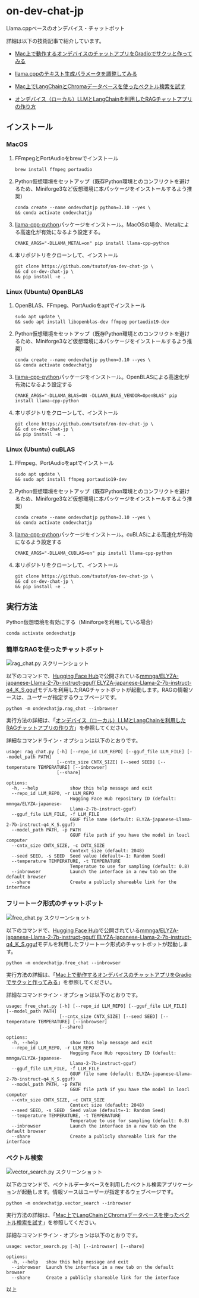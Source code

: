 # on-dev-chat-jp
Llama.cppベースのオンデバイス・チャットボット

詳細は以下の技術記事で紹介しています。

- [Mac上で動作するオンデバイスのチャットアプリをGradioでサクッと作ってみる](https://zenn.dev/tsutof/articles/177b3bd82b05e8)

- [llama.cppのテキスト生成パラメータを調整してみる](https://zenn.dev/tsutof/articles/5de9b0e812f0c8)

- [Mac上でLangChainとChromaデータベースを使ったベクトル検索を試す](https://zenn.dev/tsutof/articles/abe58215c2c347)

- [オンデバイス（ローカル）LLMとLangChainを利用したRAGチャットアプリの作り方](https://zenn.dev/tsutof/articles/a30d0bf7f89bb8)

## インストール

### MacOS

1. FFmpegとPortAudioをbrewでインストール
    ```
    brew install ffmpeg portaudio
    ```

1. Python仮想環境をセットアップ（既存Python環境とのコンフリクトを避けるため、Miniforge3など仮想環境に本パッケージをインストールするよう推奨）
    ```
    conda create --name ondevchatjp python=3.10 --yes \
    && conda activate ondevchatjp
    ```

1. [llama-cpp-python](https://github.com/abetlen/llama-cpp-python)パッケージをインストール。MacOSの場合、Metalによる高速化が有効になるよう設定する。
    ```
    CMAKE_ARGS="-DLLAMA_METAL=on" pip install llama-cpp-python
    ```

1. 本リポジトリをクローンして、インストール
    ```
    git clone https://github.com/tsutof/on-dev-chat-jp \
    && cd on-dev-chat-jp \
    && pip install -e .
    ```

### Linux (Ubuntu) OpenBLAS

1. OpenBLAS、FFmpeg、PortAudioをaptでインストール
    ```
    sudo apt update \
    && sudo apt install libopenblas-dev ffmpeg portaudio19-dev
    ```

1. Python仮想環境をセットアップ（既存Python環境とのコンフリクトを避けるため、Miniforge3など仮想環境に本パッケージをインストールするよう推奨）
    ```
    conda create --name ondevchatjp python=3.10 --yes \
    && conda activate ondevchatjp
    ```

1. [llama-cpp-python](https://github.com/abetlen/llama-cpp-python)パッケージをインストール。OpenBLASによる高速化が有効になるよう設定する
    ```
    CMAKE_ARGS="-DLLAMA_BLAS=ON -DLLAMA_BLAS_VENDOR=OpenBLAS" pip install llama-cpp-python
    ```

1. 本リポジトリをクローンして、インストール
    ```
    git clone https://github.com/tsutof/on-dev-chat-jp \
    && cd on-dev-chat-jp \
    && pip install -e .
    ```

### Linux (Ubuntu) cuBLAS

1. FFmpeg、PortAudioをaptでインストール
    ```
    sudo apt update \
    && sudo apt install ffmpeg portaudio19-dev
    ```

1. Python仮想環境をセットアップ（既存Python環境とのコンフリクトを避けるため、Miniforge3など仮想環境に本パッケージをインストールするよう推奨）
    ```
    conda create --name ondevchatjp python=3.10 --yes \
    && conda activate ondevchatjp
    ```

1. [llama-cpp-python](https://github.com/abetlen/llama-cpp-python)パッケージをインストール。cuBLASによる高速化が有効になるよう設定する
    ```
    CMAKE_ARGS="-DLLAMA_CUBLAS=on" pip install llama-cpp-python
    ```

1. 本リポジトリをクローンして、インストール
    ```
    git clone https://github.com/tsutof/on-dev-chat-jp \
    && cd on-dev-chat-jp \
    && pip install -e .
    ```

## 実行方法

Python仮想環境を有効にする（Miniforgeを利用している場合）
```
conda activate ondevchatjp
```

### 簡単なRAGを使ったチャットボット

![rag_chat.py スクリーンショット](images/rag_chat.png)

以下のコマンドで、[Hugging Face Hub](https://huggingface.co)で公開されている[mmnga/ELYZA-japanese-Llama-2-7b-instruct-gguf/
ELYZA-japanese-Llama-2-7b-instruct-q4_K_S.gguf](https://huggingface.co/mmnga/ELYZA-japanese-Llama-2-7b-instruct-gguf/blob/main/ELYZA-japanese-Llama-2-7b-instruct-q4_K_S.gguf)モデルを利用したRAGチャットボットが起動します。RAGの情報ソースは、ユーザーが指定するウェブページです。

```
python -m ondevchatjp.rag_chat --inbrowser
```
実行方法の詳細は、「[オンデバイス（ローカル）LLMとLangChainを利用したRAGチャットアプリの作り方](https://zenn.dev/tsutof/articles/a30d0bf7f89bb8)」を参照してください。

詳細なコマンドライン・オプションは以下のとおりです。

```
usage: rag_chat.py [-h] [--repo_id LLM_REPO] [--gguf_file LLM_FILE] [--model_path PATH]
                   [--cntx_size CNTX_SIZE] [--seed SEED] [--temperature TEMPERATURE] [--inbrowser]
                   [--share]

options:
  -h, --help            show this help message and exit
  --repo_id LLM_REPO, -r LLM_REPO
                        Hugging Face Hub repository ID (default: mmnga/ELYZA-japanese-
                        Llama-2-7b-instruct-gguf)
  --gguf_file LLM_FILE, -f LLM_FILE
                        GGUF file name (default: ELYZA-japanese-Llama-2-7b-instruct-q4_K_S.gguf)
  --model_path PATH, -p PATH
                        GGUF file path if you have the model in loacl computer
  --cntx_size CNTX_SIZE, -c CNTX_SIZE
                        Context size (default: 2048)
  --seed SEED, -s SEED  Seed value (default=-1: Random Seed)
  --temperature TEMPERATURE, -t TEMPERATURE
                        Temperatue to use for sampling (default: 0.8)
  --inbrowser           Launch the interface in a new tab on the default browser
  --share               Create a publicly shareable link for the interface
```

### フリートーク形式のチャットボット

![free_chat.py スクリーンショット](images/free_chat.png)

以下のコマンドで、[Hugging Face Hub](https://huggingface.co)で公開されている[mmnga/ELYZA-japanese-Llama-2-7b-instruct-gguf/
ELYZA-japanese-Llama-2-7b-instruct-q4_K_S.gguf](https://huggingface.co/mmnga/ELYZA-japanese-Llama-2-7b-instruct-gguf/blob/main/ELYZA-japanese-Llama-2-7b-instruct-q4_K_S.gguf)モデルを利用したフリートーク形式のチャットボットが起動します。

```
python -m ondevchatjp.free_chat --inbrowser
```

実行方法の詳細は、「[Mac上で動作するオンデバイスのチャットアプリをGradioでサクッと作ってみる](https://zenn.dev/tsutof/articles/177b3bd82b05e8)」を参照してください。

詳細なコマンドライン・オプションは以下のとおりです。

```
usage: free_chat.py [-h] [--repo_id LLM_REPO] [--gguf_file LLM_FILE] [--model_path PATH]
                    [--cntx_size CNTX_SIZE] [--seed SEED] [--temperature TEMPERATURE] [--inbrowser]
                    [--share]

options:
  -h, --help            show this help message and exit
  --repo_id LLM_REPO, -r LLM_REPO
                        Hugging Face Hub repository ID (default: mmnga/ELYZA-japanese-
                        Llama-2-7b-instruct-gguf)
  --gguf_file LLM_FILE, -f LLM_FILE
                        GGUF file name (default: ELYZA-japanese-Llama-2-7b-instruct-q4_K_S.gguf)
  --model_path PATH, -p PATH
                        GGUF file path if you have the model in loacl computer
  --cntx_size CNTX_SIZE, -c CNTX_SIZE
                        Context size (default: 2048)
  --seed SEED, -s SEED  Seed value (default=-1: Random Seed)
  --temperature TEMPERATURE, -t TEMPERATURE
                        Temperatue to use for sampling (default: 0.8)
  --inbrowser           Launch the interface in a new tab on the default browser
  --share               Create a publicly shareable link for the interface
```

### ベクトル検索

![vector_search.py スクリーンショット](images/vector_search.png)

以下のコマンドで、ベクトルデータベースを利用したベクトル検索アプリケーションが起動します。情報ソースはユーザーが指定するウェブページです。

```
python -m ondevchatjp.vector_search --inbrowser
```

実行方法の詳細は、「[Mac上でLangChainとChromaデータベースを使ったベクトル検索を試す](https://zenn.dev/tsutof/articles/abe58215c2c347)」を参照してください。

詳細なコマンドライン・オプションは以下のとおりです。

```
usage: vector_search.py [-h] [--inbrowser] [--share]

options:
  -h, --help   show this help message and exit
  --inbrowser  Launch the interface in a new tab on the default browser
  --share      Create a publicly shareable link for the interface
```

以上